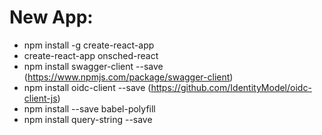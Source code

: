 # New App:
- npm install -g create-react-app
- create-react-app onsched-react
- npm install swagger-client --save (https://www.npmjs.com/package/swagger-client)
- npm install oidc-client --save (https://github.com/IdentityModel/oidc-client-js)
- npm install --save babel-polyfill
- npm install query-string --save
